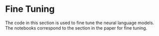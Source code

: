 # Fine Tuning

The code in this section is used to fine tune the neural language models. The notebooks correspond to the section in the paper for fine tuning.
